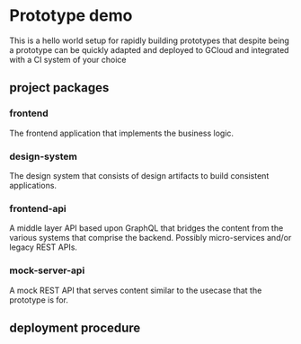 # Prototype demo

This is a hello world setup for rapidly building prototypes that despite being a prototype can be quickly adapted and deployed to GCloud and integrated with a CI system of your choice

## project packages

### frontend

The frontend application that implements the business logic.

### design-system

The design system that consists of design artifacts to build consistent applications.

### frontend-api

A middle layer API based upon GraphQL that bridges the content from the various systems that comprise the backend. Possibly micro-services and/or legacy REST APIs.

### mock-server-api

A mock REST API that serves content similar to the usecase that the prototype is for.

## deployment procedure
